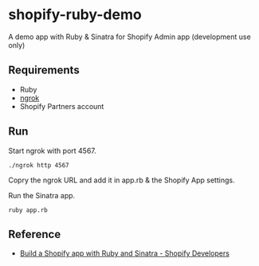 # shopify-ruby-demo

A demo app with Ruby &amp; Sinatra for Shopify Admin app (development use only)


## Requirements
* Ruby
* [ngrok](https://ngrok.com/download)
* Shopify Partners account

## Run

Start ngrok with port 4567.

```
./ngrok http 4567
```

Copry the ngrok URL and add it in app.rb & the Shopify App settings.

Run the Sinatra app.

```
ruby app.rb
```

## Reference
* [Build a Shopify app with Ruby and Sinatra - Shopify Developers](https://help.shopify.com/en/api/tutorials/build-a-shopify-app-with-ruby-and-sinatra)
